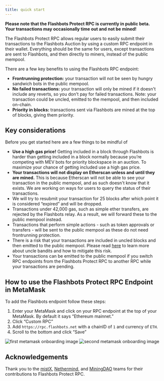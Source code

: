 ```yaml
---
title: quick start
---
```

**Please note that the Flashbots Protect RPC is currently in public beta. Your transactions may occasionally time out and not be mined!**

The Flashbots Protect RPC allows regular users to easily submit their transactions to the Flashbots Auction by using a custom RPC endpoint in their wallet. Everything should be the same for users, except transactions are sent to Flashbots, and then directly to miners, instead of the public mempool.

There are a few key benefits to using the Flashbots RPC endpoint:
- **Frontrunning protection:** your transaction will not be seen by hungry sandwich bots in the public mempool.
- **No failed transactions:** your transaction will only be mined if it doesn't include any reverts, so you don't pay for failed transactions. Note: your transaction could be uncled, emitted to the mempool, and then included on-chain.
- **Priority in blocks:** transactions sent via Flashbots are mined at the top of blocks, giving them priority.

## Key considerations
Before you get started here are a few things to be mindful of
- **Use a high gas price!** Getting included in a block through Flashbots is harder than getting included in a block normally because you’re competing with MEV bots for priority blockspace in an auction. To maximize your chance of getting included use a high gas price.
- **Your transactions will not display on Etherscan unless and until they are mined.** This is because Etherscan will not be able to see your transaction in the public mempool, and as such doesn't know that it exists. We are working on ways for users to query the status of their transactions.
- We will try to resubmit your transaction for 25 blocks after which point it is considered “expired” and will be dropped.
- Transactions under 42,000 gas, such as simple ether transfers, are rejected by the Flashbots relay. As a result, we will forward these to the public mempool instead.
- Transactions that perform simple actions - such as token approvals or transfers - will be sent to the public mempool as these do not need frontrunning protection.
- There is a risk that your transactions are included in uncled blocks and then emitted to the public mempool. Please read [here](/docs/flashbots-protect/api/uncle-bandits) to learn more about uncle bandits and how to mitigate this risk.
- Your transactions can be emitted to the public mempool if you switch RPC endpoints from the Flashbots Protect RPC to another RPC while your transactions are pending.

## How to use the Flashbots Protect RPC Endpoint in MetaMask
To add the Flashbots endpoint follow these steps:

1. Enter your MetaMask and click on your RPC endpoint at the top of your MetaMask. By default it says “Ethereum mainnet.”
2. Click “Custom RPC”
3. Add `https://rpc.flashbots.net` with a chainID of `1` and currency of `ETH`.
4. Scroll to the bottom and click “Save”

![first metamask onboarding image](/img/flashbotsRPC-metamask1.png)
![second metamask onboarding image](/img/flashbotsRPC-metamask2.png)

## Acknowledgements
Thank you to the [mistX](https://mistx.io/), [Nethermind](https://nethermind.io/), and [MiningDAO](https://miningdao.io/) teams for their contributions to Flashbots Protect RPC.
